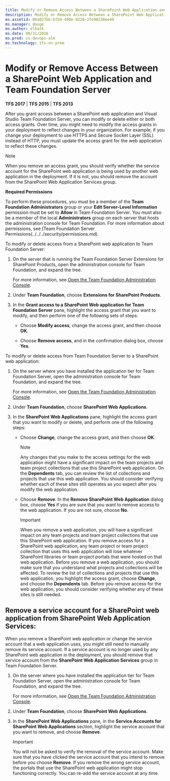 ```yaml
---
title: Modify or Remove Access Between a SharePoint Web Application and TFS
description: Modify or Remove Access Between a SharePoint Web Application and Team Foundation Server
ms.assetid: 0ba027bb-bfb9-490e-9220-2fe98230ee40
ms.manager: douge
ms.author: elbatk
ms.date: 08/31/2016
ms.prod: vs-devops-alm
ms.technology: tfs-on-prem
---
```


# Modify or Remove Access Between a SharePoint Web Application and Team Foundation Server

**TFS 2017** | **TFS 2015** | **TFS 2013**

After you grant access between a SharePoint web application and Visual
Studio Team Foundation Server, you can modify or delete either or both
access grants. Over time, you might need to modify the access grants in
your deployment to reflect changes in your organization. For example, if
you change your deployment to use HTTPS and Secure Socket Layer (SSL)
instead of HTTP, you must update the access grant for the web
application to reflect these changes.

> [!NOTE]
> When you remove an access grant, you should verify whether the service
> account for the SharePoint web application is being used by another web
> application in the deployment. If it is not, you should remove the
> account from the SharePoint Web Application Services group.

**Required Permissions**

To perform these procedures, you must be a member of the 
**Team Foundation Administrators** group or your 
**Edit Server-Level Information** permission must be
set to **Allow** in Team Foundation Server. You
must also be a member of the local 
**Administrators** group on each server that hosts the
administration console for Team Foundation. For more information about
permissions, see [Team Foundation Server Permissions(../../../security/permissions.md).

To modify or delete access from a SharePoint web application to Team Foundation Server:

1.  On the server that is running the Team Foundation Server Extensions
    for SharePoint Products, open the administration console for Team
    Foundation, and expand the tree.

    For more information, see [Open the Team Foundation Administration Console](../command-line/open-admin-console.md).

2.  Under **Team Foundation**, choose 
    **Extensions for SharePoint Products**.

3.  In the **Grant access to a SharePoint Web
    application for Team Foundation Server** pane, highlight the
    access grant that you want to modify, and then perform one of the
    following sets of steps:

    -   Choose **Modify access**, change the
        access grant, and then choose **OK**.

    -   Choose **Remove access**, and in the
        confirmation dialog box, choose **Yes**.

To modify or delete access from Team Foundation Server to a SharePoint web application:

1.  On the server where you have installed the application tier for Team
    Foundation Server, open the administration console for Team
    Foundation, and expand the tree.

    For more information, see [Open the Team Foundation Administration Console](../command-line/open-admin-console.md).

2.  Under **Team Foundation**, choose 
    **SharePoint Web Applications**.

3.  In the **SharePoint Web Applications** pane,
    highlight the access grant that you want to modify or delete, and
    perform one of the following steps:

    -   Choose **Change**, change the access
        grant, and then choose **OK**.

        > [!NOTE]
        > Any changes that you make to the access settings for the web application
        > might have a significant impact on the team projects and team project
        > collections that use this SharePoint web application. On the 
        > **Dependents** tab, you can review the list of
        > collections and projects that use this web application. You should
        > consider verifying whether each of these sites still operates as you
        > expect after you modify the web application.

    -   Choose **Remove**. In the 
        **Remove SharePoint Web Application** dialog
        box, choose **Yes** if you are sure that
        you want to remove access to the web application. If you are not
        sure, choose **No**.

        > [!IMPORTANT]
        > When you remove a web application, you will have a significant impact on
        > any team projects and team project collections that use this SharePoint
        > web application. If you remove access for a SharePoint web application,
        > any team project or team project collection that uses this web
        > application will lose whatever SharePoint libraries or team project
        > portals that were hosted on that web application. Before you remove a
        > web application, you should make sure that you understand what projects
        > and collections will be affected. To review the list of collections and
        > projects that use this web application, you highlight the access grant,
        > choose **Change**, and choose the 
        > **Dependents** tab. Before you remove access for the
        > web application, you should consider verifying whether any of these
        > sites is still needed.


## Remove a service account for a SharePoint web application from SharePoint Web Application Services: 

When you remove a SharePoint web application or change the service
account that a web application uses, you might still need to manually
remove its service account. If a service account is no longer used by
any SharePoint web application in the deployment, you should remove that
service account from the **SharePoint Web Application
Services** group in Team Foundation Server.

1.  On the server where you have installed the application tier for Team
    Foundation Server, open the administration console for Team
    Foundation, and expand the tree.

    For more information, see [Open the Team Foundation Administration Console](../command-line/open-admin-console.md).

2.  Under **Team Foundation**, choose 
    **SharePoint Web Applications**.

3.  In the **SharePoint Web Applications** pane,
    in the **Service Accounts for SharePoint Web
    Applications** section, highlight the service account that you
    want to remove, and choose **Remove**.

    > [!IMPORTANT]
    > You will not be asked to verify the removal of the service account. Make
    > sure that you have clicked the service account that you intend to remove
    > before you choose **Remove**. If you remove the
    > wrong service account, the portals that use the SharePoint web
    > application might stop functioning correctly. You can re-add the service
    > account at any time.
